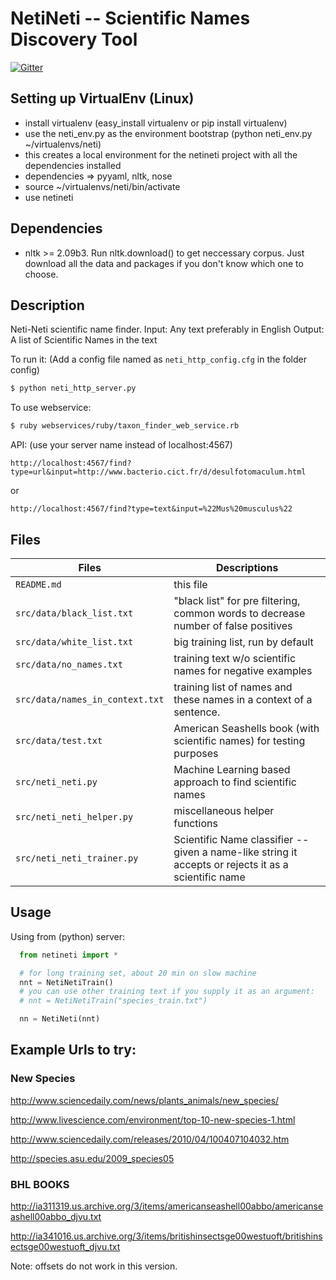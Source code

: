 NetiNeti -- Scientific Names Discovery Tool
===========================================
[![Gitter][1]][2]


Setting up VirtualEnv (Linux)
-----------------------------

  * install virtualenv (easy_install virtualenv or pip install virtualenv)
  * use the neti_env.py as the environment bootstrap (python neti_env.py ~/virtualenvs/neti)
  * this creates a local environment for the netineti project with all the dependencies installed
  * dependencies => pyyaml, nltk, nose
  * source ~/virtualenvs/neti/bin/activate
  * use netineti

Dependencies
------------

  * nltk >= 2.09b3. Run nltk.download() to get neccessary corpus. 
  Just download all the data and packages if you don't know which one to choose. 

Description
-----------

Neti-Neti scientific name finder.
Input: Any text preferably in English
Output: A list of Scientific Names in the text

To run it: (Add a config file named as `neti_http_config.cfg` in the folder config)

```bash
$ python neti_http_server.py
```

To use webservice:

```bash
$ ruby webservices/ruby/taxon_finder_web_service.rb
```

API:
(use your server name instead of localhost:4567)

    http://localhost:4567/find?type=url&input=http://www.bacterio.cict.fr/d/desulfotomaculum.html

or

    http://localhost:4567/find?type=text&input=%22Mus%20musculus%22

Files
-----

Files                           | Descriptions
--------------------------------|-------------------------------------------
`README.md`                     | this file
`src/data/black_list.txt`       | "black list" for pre filtering, common words to decrease number of false positives
`src/data/white_list.txt`       | big training list, run by default
`src/data/no_names.txt`         | training text w/o scientific names for negative examples
`src/data/names_in_context.txt` | training list of names and these names in a context of a sentence.
`src/data/test.txt`             | American Seashells book (with scientific names) for testing purposes 
`src/neti_neti.py`              | Machine Learning based approach to find scientific names
`src/neti_neti_helper.py`       | miscellaneous helper functions
`src/neti_neti_trainer.py`      | Scientific Name classifier -- given a name-like string it accepts or rejects it as a scientific name


Usage
-----

Using from (python) server:

```python
  from netineti import *

  # for long training set, about 20 min on slow machine
  nnt = NetiNetiTrain()
  # you can use other training text if you supply it as an argument:
  # nnt = NetiNetiTrain("species_train.txt")

  nn = NetiNeti(nnt)
```

Example Urls to try:
--------------------

### New Species

http://www.sciencedaily.com/news/plants_animals/new_species/

http://www.livescience.com/environment/top-10-new-species-1.html

http://www.sciencedaily.com/releases/2010/04/100407104032.htm

http://species.asu.edu/2009_species05

### BHL BOOKS

http://ia311319.us.archive.org/3/items/americanseashell00abbo/americanseashell00abbo_djvu.txt

http://ia341016.us.archive.org/3/items/britishinsectsge00westuoft/britishinsectsge00westuoft_djvu.txt



Note: offsets do not work in this version.

[1]: https://badges.gitter.im/Join%20Chat.svg
[2]: https://gitter.im/mbl-cli/NetiNeti?utm_source=badge&utm_medium=badge&utm_campaign=pr-badge
